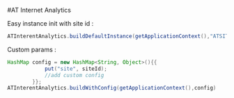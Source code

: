 #AT Internet Analytics 

Easy instance init with site id  : 

```java
ATInterentAnalytics.buildDefaultInstance(getApplicationContext(),"ATSITE_ID")
```

Custom params : 

```java
HashMap config = new HashMap<String, Object>(){{
            put("site", siteId);
            //add custom config 
        }};
ATInterentAnalytics.buildWithConfig(getApplicationContext(),config)
```